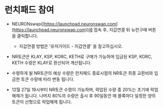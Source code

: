 # 런치패드 참여

* NEURONswap([https://launchpad.neuronswap.com](https://launchpad.neuronswap.com))에 접속 후, 지갑연결 뒤  뉴런구매 버튼을 클릭합니다.
  * 지갑연결 방법은  '유저가이드 - 지갑연결' 을 참고하십시오.    &#x20;



* NR토큰은 KLAY, KSP, KORC, KETH로 구매가 가능하며 입금된 KSP, KORC, KETH 수량은 KLAY로 환산되어 계산됩니다.



* 수령하게 될 NR토큰의 예상 수량은 런치패드 종료시점의 NR토큰 최종 교환비와 입금한 토큰 수량에 따라 변동 됩니다.



* 12월 27일 19시부터 NR토큰 수령이 가능하며, 락업된 수량 중 20%는 초기에 락업 해제가 됩니다. 나머지 80%의 수량은 출시 후 90일동안 매 블록마다 일정한 양의 토큰이 선형으로 락업해제 됩니다.


